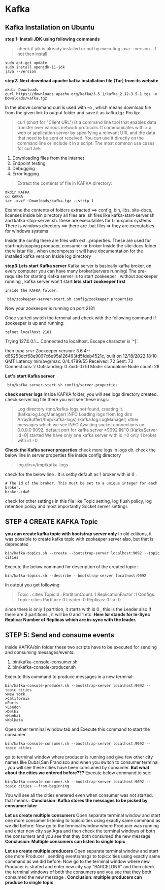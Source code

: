 # Kafka 
## Kafka Installation on Ubuntu 
**step 1: Install JDK using following commands**
> check if jdk is already installed or not by executing java --version .
> if not then install

```
sudo apt-get update
sudo install openjdk-11-jdk
java --version
``` 
**step2: Next  download apache kafka installation file (Tar) from its website**
 ```
 mkdir Downloads
 curl https://downloads.apache.org/kafka/3.5.1/kafka_2.12-3.5.1.tgz -o Downloads/kafka.tgz
```
In the above command curl is used with -o , which means download file from the given link to output folder and save it as kafka.tgz
Pro tip: 
> curl (short for "Client URL") is a command line tool that enables data transfer over various network protocols. It communicates with > a web or application server by specifying a relevant URL and the data that need to be sent or received.
> You can use it directly on the command line or include it in a script. The most common use cases for curl are:

1. Downloading files from the internet
2. Endpoint testing
3. Debugging
4. Error logging

> Extract the contents of file in KAFKA directory:
```
mkdir KAFKA
cd KAFKA
tar -xvzf ~Downloads/kafka.tgz --strip 1
```
Examine the contents of folders extracted ==> config, bin, libs, site-docs, licenses
inside bin directory all files are .sh files like kafka-start-server.sh and kafka-stop-server.sh.
these are executables for Linux/unix systems
There is windows directory  ==> there are .bat files => they are executables for windows systems

Inside the config there are files with ext. .properties. These are used for starting/stopping producer, consumer or broker
Inside the site-docs folder there istar file , when uncompress it will have documentation for the installed kafka version
Inside log directory 


**step3:Lets start Kafka server**
Kafka server is basically kafka broker, on every computer you can have many broker(servers running)
The pre-requisite for starting Kafka server is to start zookeeper . without zookeeper running , kafka server won't start
 **lets start zookeeper first**
```
inside the KAFKA folder:

 bin/zookeeper-server-start.sh config/zookeeper.properties
```
Now your zookeeper is running on port 2181

Once started switch the terminal and check with the following command if zookeeper is up and running:
```
telnet localhost 2181
```
Trying 127.0.0.1...
Connected to localhost.
Escape character is '^]'.

then type 
`srvr`
Zookeeper version: 3.6.4--d65253dcf68e9097c6e95a126463fd5fdeb4521c, built on 12/18/2022 18:10 GMT
Latency min/avg/max: 0/4.4789/55
Received: 72
Sent: 73
Connections: 2
Outstanding: 0
Zxid: 0x1d
Mode: standalone
Node count: 28

**Let's start Kafka server**
```
 bin/kafka-server-start.sh config/server.properties
```
**check server logs**
inside KAFKA folder, you will see logs directory created.
check server.log file
there you will see these msgs:

>Log directory /tmp/kafka-logs not found, creating it. (kafka.log.LogManager)
>INFO Loading logs from log dirs ArrayBuffer(/tmp/kafka-logs) (kafka.log.LogManager)
other messages which we see 
>INFO Awaiting socket connections on 0.0.0.0:9092. 
default port for kafka server =9092
>INFO [KafkaServer id=0] started
We have only one kafka server with id =0
only 1 broker with id =0

**Check the Kafka server properties**
check more logs in logs dir. check the below line in server.properties file inside config directory
>log.dirs=/tmp/kafka-logs

check for the below line . It is setby default as 1 broker with id 0 .
```
# The id of the broker. This must be set to a unique integer for each broker.
broker.id=0
```
check for other settings in this file like Topic setting, log flush policy, log retention policy and most importantly 
Socket server settings

## STEP 4   CREATE KAFKA Topic
**you can create kafka topic with bootstrap server only**
In old editions, it was possible to create kafka topic with zookeeper server also, but that is deprecated

```
bin/kafka-topics.sh --create --bootstrap-server localhost:9092 --topic cities
```
Execute the below command for description of the created topic :
```
bin/kafka-topics.sh --describe --bootstrap-server localhost:9092
```
In output you get following:
> Topic :   cities
> TopicId : 
> PartitionCount: 1
> ReplicationFactor :1
>Configs: Topic: cities   Partition: 0    Leader: 0       Replicas: 0     Isr: 0

since there is only 1 partition, it starts with id 0 , this is the Leader also 
If there are 2 partitions , it will be 0 and 1 etc.
**Here Isr stands for In-Sync Replica: Number of Replicas which are in-sync with the leader.**

## STEP 5: Send and consume events
Inside KAFKA/bin folder these two scripts have to be executed for sending and consuming messages/events:
1. bin/kafka-console-consumer.sh
2. bin/kafka-console-producer.sh

Execute this command to produce messages in a new terminal:
```
bin/kafka-console-producer.sh --bootstrap-server localhost:9092 --topic cities
>New York
>California
>Paris
>London
>Delhi
>Mumbai
>Kolkata
```
Open other terminal window tab and 
Execute this command to start the consumer
```
bin/kafka-console-consumer.sh --bootstrap-server localhost:9092 --topic cities
```
go to terminal window where producer is running and give few other city names like Dubai,San Francisco
and when you switch to consumer terminal , you will see these cities have been consumed by consumer.
**But what about the cities we entered before???**
Execute below command to see:
```
bin/kafka-console-consumer.sh --bootstrap-server localhost:9092 --topic cities --from-beginning
```
You will see all the cities enetered even when consumer was not started. that means :
**Conclusion: Kafka stores the messages to be picked by consumer later**

**Let us create multiple consumers**
Open separate terminal window and start one more consumer listening to topic:cities using exactly same command as we did before:
Now go to the terminal window where Producer was running and enter new city say Agra
and then check the terminal windows of both the consumers and you see that they both consumed the new message 
**Conclusion: Multiple consumers can listen to single topic**

**Let us create multiple producers**
Open separate terminal window and start one more Producer , sending events/msgs to topic:cities using exactly same command as we did before:
Now go to the terminal window where new Producer is strated and enter new city say "BARCELONA"
and then check the terminal windows of both the consumers and you see that they both consumed the new message .
**Conclusion: multiple  producers can produce to single topic**


    






